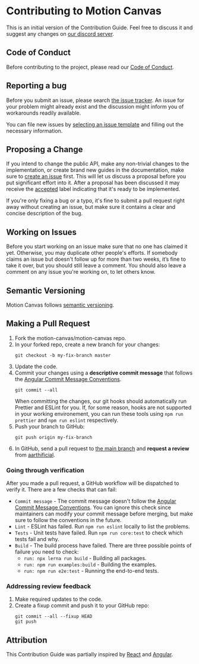 # Contributing to Motion Canvas

This is an initial version of the Contribution Guide. Feel free to discuss it
and suggest any changes on [our discord server][discord].

## Code of Conduct

Before contributing to the project, please read our
[Code of Conduct](./CODE_OF_CONDUCT.md).

## Reporting a bug

Before you submit an issue, please search [the issue tracker][issues]. An issue
for your problem might already exist and the discussion might inform you of
workarounds readily available.

You can file new issues by [selecting an issue template][new-issue] and filling
out the necessary information.

## Proposing a Change

If you intend to change the public API, make any non-trivial changes to the
implementation, or create brand new guides in the documentation, make sure to
[create an issue][new-feature] first. This will let us discuss a proposal before
you put significant effort into it. After a proposal has been discussed it may
receive the [accepted][label-accepted] label indicating that it's ready to be
implemented.

If you're only fixing a bug or a typo, it's fine to submit a pull request right
away without creating an issue, but make sure it contains a clear and concise
description of the bug.

## Working on Issues

Before you start working on an issue make sure that no one has claimed it yet.
Otherwise, you may duplicate other people's efforts. If somebody claims an issue
but doesn't follow up for more than two weeks, it’s fine to take it over, but
you should still leave a comment. You should also leave a comment on any issue
you're working on, to let others know.

## Semantic Versioning

Motion Canvas follows [semantic versioning][semver].

## Making a Pull Request

1. Fork the motion-canvas/motion-canvas repo.
2. In your forked repo, create a new branch for your changes:
   ```shell
   git checkout -b my-fix-branch master
   ```
3. Update the code.
4. Commit your changes using a **descriptive commit message** that follows the
   [Angular Commit Message Conventions][commit-format].
   ```shell
   git commit --all
   ```
   When committing the changes, our git hooks should automatically run Prettier
   and ESLint for you. If, for some reason, hooks are not supported in your
   working environement, you can run these tools using `npm run prettier` and
   `npm run eslint` respectively.
5. Push your branch to GitHub:
   ```shell
   git push origin my-fix-branch
   ```
6. In GitHub, send a pull request to [the main branch][main] and **request a
   review** from [aarthificial](https://github.com/aarthificial).

### Going through verification

After you made a pull request, a GitHub workflow will be dispatched to verify
it. There are a few checks that can fail:

- `Commit message` - The commit message doesn't follow the [Angular Commit
  Message Conventions][commit-format]. You can ignore this check since
  maintainers can modify your commit message before merging, but make sure to
  follow the conventions in the future.
- `Lint` - ESLint has failed. Run `npm run eslint` locally to list the problems.
- `Tests` - Unit tests have failed. Run `npm run core:test` to check which tests
  fail and why.
- `Build` - The build process have failed. There are three possible points of
  failure you need to check:
  - `run: npx lerna run build` - Building all packages.
  - `run: npm run examples:build` - Building the examples.
  - `run: npm run e2e:test` - Running the end-to-end tests.

### Addressing review feedback

1. Make required updates to the code.
2. Create a fixup commit and push it to your GitHub repo:
   ```shell
   git commit --all --fixup HEAD
   git push
   ```

## Attribution

This Contribution Guide was partially inspired by [React][react] and
[Angular][angular].

[semver]: https://semver.org/
[discord]: https://discord.gg/XnnWTrHYAW
[semantic-release]:
  https://semantic-release.gitbook.io/semantic-release/support/faq#can-i-set-the-initial-release-version-of-my-package-to-0.0.1
[main]: https://github.com/motion-canvas/motion-canvas/tree/main
[issues]: https://github.com/motion-canvas/motion-canvas/issues
[new-issue]: https://github.com/motion-canvas/motion-canvas/issues/new/choose
[new-feature]:
  https://github.com/motion-canvas/motion-canvas/issues/new?template=feature_request.md
[commit-format]:
  https://github.com/angular/angular/blob/main/CONTRIBUTING.md#commit
[angular]: https://github.com/angular/angular/blob/main/CONTRIBUTING.md
[react]: https://reactjs.org/docs/how-to-contribute.html
[label-accepted]: https://github.com/motion-canvas/motion-canvas/labels/accepted
